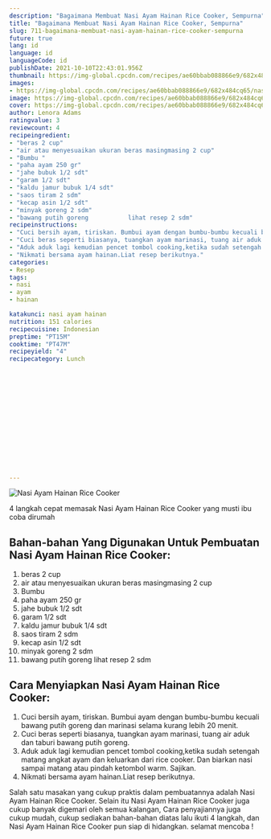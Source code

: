 ```yaml
---
description: "Bagaimana Membuat Nasi Ayam Hainan Rice Cooker, Sempurna"
title: "Bagaimana Membuat Nasi Ayam Hainan Rice Cooker, Sempurna"
slug: 711-bagaimana-membuat-nasi-ayam-hainan-rice-cooker-sempurna
future: true
lang: id
language: id
languageCode: id
publishDate: 2021-10-10T22:43:01.956Z 
thumbnail: https://img-global.cpcdn.com/recipes/ae60bbab088866e9/682x484cq65/nasi-ayam-hainan-rice-cooker-foto-resep-utama.webp
images:
- https://img-global.cpcdn.com/recipes/ae60bbab088866e9/682x484cq65/nasi-ayam-hainan-rice-cooker-foto-resep-utama.webp
image: https://img-global.cpcdn.com/recipes/ae60bbab088866e9/682x484cq65/nasi-ayam-hainan-rice-cooker-foto-resep-utama.webp
cover: https://img-global.cpcdn.com/recipes/ae60bbab088866e9/682x484cq65/nasi-ayam-hainan-rice-cooker-foto-resep-utama.webp
author: Lenora Adams
ratingvalue: 3
reviewcount: 4
recipeingredient:
- "beras 2 cup"
- "air atau menyesuaikan ukuran beras masingmasing 2 cup"
- "Bumbu "
- "paha ayam 250 gr"
- "jahe bubuk 1/2 sdt"
- "garam 1/2 sdt"
- "kaldu jamur bubuk 1/4 sdt"
- "saos tiram 2 sdm"
- "kecap asin 1/2 sdt"
- "minyak goreng 2 sdm"
- "bawang putih goreng           lihat resep 2 sdm"
recipeinstructions:
- "Cuci bersih ayam, tiriskan. Bumbui ayam dengan bumbu-bumbu kecuali bawang putih goreng dan marinasi selama kurang lebih 20 menit."
- "Cuci beras seperti biasanya, tuangkan ayam marinasi, tuang air aduk dan taburi bawang putih goreng."
- "Aduk aduk lagi kemudian pencet tombol cooking,ketika sudah setengah matang angkat ayam dan keluarkan dari rice cooker. Dan biarkan nasi sampai matang atau pindah ketombol warm. Sajikan."
- "Nikmati bersama ayam hainan.Liat resep berikutnya."
categories:
- Resep
tags:
- nasi
- ayam
- hainan

katakunci: nasi ayam hainan 
nutrition: 151 calories
recipecuisine: Indonesian
preptime: "PT15M"
cooktime: "PT47M"
recipeyield: "4"
recipecategory: Lunch


     
    
    
    
    
    
    
    
    
    
    
      
    
---
```



![Nasi Ayam Hainan Rice Cooker](https://img-global.cpcdn.com/recipes/ae60bbab088866e9/682x484cq65/nasi-ayam-hainan-rice-cooker-foto-resep-utama.webp)

4 langkah cepat memasak  Nasi Ayam Hainan Rice Cooker yang musti ibu coba dirumah

<!--inarticleads1-->

## Bahan-bahan Yang Digunakan Untuk Pembuatan Nasi Ayam Hainan Rice Cooker:

1. beras 2 cup
1. air atau menyesuaikan ukuran beras masingmasing 2 cup
1. Bumbu 
1. paha ayam 250 gr
1. jahe bubuk 1/2 sdt
1. garam 1/2 sdt
1. kaldu jamur bubuk 1/4 sdt
1. saos tiram 2 sdm
1. kecap asin 1/2 sdt
1. minyak goreng 2 sdm
1. bawang putih goreng           lihat resep 2 sdm



<!--inarticleads2-->

## Cara Menyiapkan Nasi Ayam Hainan Rice Cooker:

1. Cuci bersih ayam, tiriskan. Bumbui ayam dengan bumbu-bumbu kecuali bawang putih goreng dan marinasi selama kurang lebih 20 menit.
1. Cuci beras seperti biasanya, tuangkan ayam marinasi, tuang air aduk dan taburi bawang putih goreng.
1. Aduk aduk lagi kemudian pencet tombol cooking,ketika sudah setengah matang angkat ayam dan keluarkan dari rice cooker. Dan biarkan nasi sampai matang atau pindah ketombol warm. Sajikan.
1. Nikmati bersama ayam hainan.Liat resep berikutnya.




Salah satu masakan yang cukup praktis dalam pembuatannya adalah  Nasi Ayam Hainan Rice Cooker. Selain itu  Nasi Ayam Hainan Rice Cooker  juga cukup banyak digemari oleh semua kalangan, Cara penyajiannya juga cukup mudah, cukup sediakan bahan-bahan diatas lalu ikuti 4 langkah, dan  Nasi Ayam Hainan Rice Cooker  pun siap di hidangkan. selamat mencoba !
